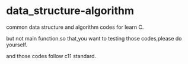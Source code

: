 # data_structure-algorithm
common data structure and algorithm codes for learn C.

but not main function.so that,you want to testing those codes,please do yourself.

and those codes follow c11 standard.
